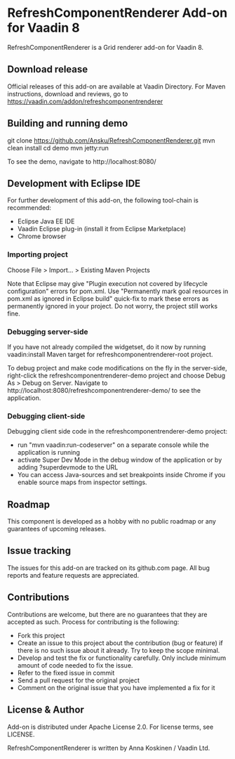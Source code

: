 # RefreshComponentRenderer Add-on for Vaadin 8

RefreshComponentRenderer is a Grid renderer add-on for Vaadin 8.

## Download release

Official releases of this add-on are available at Vaadin Directory. For Maven instructions, download and reviews, go to https://vaadin.com/addon/refreshcomponentrenderer

## Building and running demo

git clone https://github.com/Ansku/RefreshComponentRenderer.git
mvn clean install
cd demo
mvn jetty:run

To see the demo, navigate to http://localhost:8080/

## Development with Eclipse IDE

For further development of this add-on, the following tool-chain is recommended:
- Eclipse Java EE IDE
- Vaadin Eclipse plug-in (install it from Eclipse Marketplace)
- Chrome browser

### Importing project

Choose File > Import... > Existing Maven Projects

Note that Eclipse may give "Plugin execution not covered by lifecycle configuration" errors for pom.xml. Use "Permanently mark goal resources in pom.xml as ignored in Eclipse build" quick-fix to mark these errors as permanently ignored in your project. Do not worry, the project still works fine. 

### Debugging server-side

If you have not already compiled the widgetset, do it now by running vaadin:install Maven target for refreshcomponentrenderer-root project.

To debug project and make code modifications on the fly in the server-side, right-click the refreshcomponentrenderer-demo project and choose Debug As > Debug on Server. Navigate to http://localhost:8080/refreshcomponentrenderer-demo/ to see the application.

### Debugging client-side

Debugging client side code in the refreshcomponentrenderer-demo project:
  - run "mvn vaadin:run-codeserver" on a separate console while the application is running
  - activate Super Dev Mode in the debug window of the application or by adding ?superdevmode to the URL
  - You can access Java-sources and set breakpoints inside Chrome if you enable source maps from inspector settings.

## Roadmap

This component is developed as a hobby with no public roadmap or any guarantees of upcoming releases.

## Issue tracking

The issues for this add-on are tracked on its github.com page. All bug reports and feature requests are appreciated. 

## Contributions

Contributions are welcome, but there are no guarantees that they are accepted as such. Process for contributing is the following:
- Fork this project
- Create an issue to this project about the contribution (bug or feature) if there is no such issue about it already. Try to keep the scope minimal.
- Develop and test the fix or functionality carefully. Only include minimum amount of code needed to fix the issue.
- Refer to the fixed issue in commit
- Send a pull request for the original project
- Comment on the original issue that you have implemented a fix for it

## License & Author

Add-on is distributed under Apache License 2.0. For license terms, see LICENSE.

RefreshComponentRenderer is written by Anna Koskinen / Vaadin Ltd.
